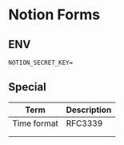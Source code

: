 # Notion Forms

## ENV
```
NOTION_SECRET_KEY=
```

## Special

| Term | Description  |
|--|---|
| Time format | RFC3339  |
|  |   |
|  |   |

